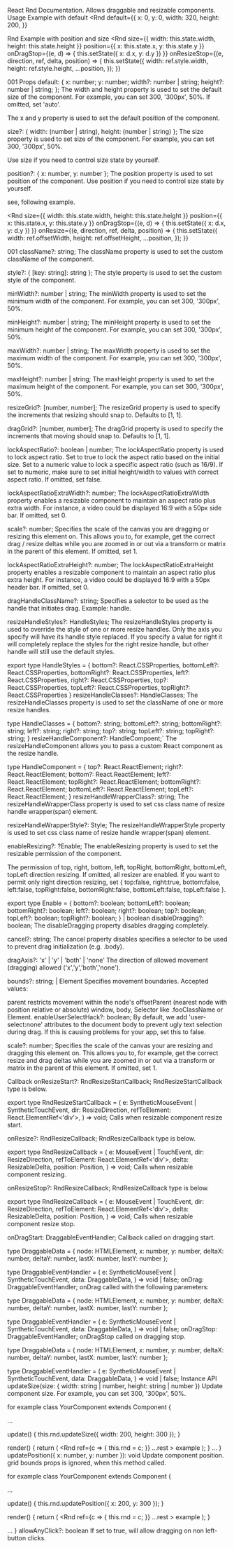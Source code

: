 React Rnd Documentation. 
Allows draggable and resizable components.
Usage
Example with default
<Rnd
  default={{
    x: 0,
    y: 0,
    width: 320,
    height: 200,
  }}
>
  Rnd
</Rnd>
Example with position and size
<Rnd
  size={{ width: this.state.width,  height: this.state.height }}
  position={{ x: this.state.x, y: this.state.y }}
  onDragStop={(e, d) => { this.setState({ x: d.x, y: d.y }) }}
  onResizeStop={(e, direction, ref, delta, position) => {
    this.setState({
      width: ref.style.width,
      height: ref.style.height,
      ...position,
    });
  }}
>
  001
</Rnd>
Props
default: { x: number; y: number;  width?: number | string;  height?: number | string; };
The width and height property is used to set the default size of the component. For example, you can set 300, '300px', 50%. If omitted, set 'auto'.

The x and y property is used to set the default position of the component.

size?: { width: (number | string), height: (number | string) };
The size property is used to set size of the component. For example, you can set 300, '300px', 50%.

Use size if you need to control size state by yourself.

position?: { x: number, y: number };
The position property is used to set position of the component. Use position if you need to control size state by yourself.

see, following example.

<Rnd
  size={{ width: this.state.width,  height: this.state.height }}
  position={{ x: this.state.x, y: this.state.y }}
  onDragStop={(e, d) => { this.setState({ x: d.x, y: d.y }) }}
  onResize={(e, direction, ref, delta, position) => {
    this.setState({
      width: ref.offsetWidth,
      height: ref.offsetHeight,
      ...position,
    });
  }}
>
  001
</Rnd>
className?: string;
The className property is used to set the custom className of the component.

style?: { [key: string]: string };
The style property is used to set the custom style of the component.

minWidth?: number | string;
The minWidth property is used to set the minimum width of the component. For example, you can set 300, '300px', 50%.

minHeight?: number | string;
The minHeight property is used to set the minimum height of the component. For example, you can set 300, '300px', 50%.

maxWidth?: number | string;
The maxWidth property is used to set the maximum width of the component. For example, you can set 300, '300px', 50%.

maxHeight?: number | string;
The maxHeight property is used to set the maximum height of the component. For example, you can set 300, '300px', 50%.

resizeGrid?: [number, number];
The resizeGrid property is used to specify the increments that resizing should snap to. Defaults to [1, 1].

dragGrid?: [number, number];
The dragGrid property is used to specify the increments that moving should snap to. Defaults to [1, 1].

lockAspectRatio?: boolean | number;
The lockAspectRatio property is used to lock aspect ratio. Set to true to lock the aspect ratio based on the initial size. Set to a numeric value to lock a specific aspect ratio (such as 16/9). If set to numeric, make sure to set initial height/width to values with correct aspect ratio. If omitted, set false.

lockAspectRatioExtraWidth?: number;
The lockAspectRatioExtraWidth property enables a resizable component to maintain an aspect ratio plus extra width. For instance, a video could be displayed 16:9 with a 50px side bar. If omitted, set 0.

scale?: number;
Specifies the scale of the canvas you are dragging or resizing this element on. This allows you to, for example, get the correct drag / resize deltas while you are zoomed in or out via a transform or matrix in the parent of this element. If omitted, set 1.

lockAspectRatioExtraHeight?: number;
The lockAspectRatioExtraHeight property enables a resizable component to maintain an aspect ratio plus extra height. For instance, a video could be displayed 16:9 with a 50px header bar. If omitted, set 0.

dragHandleClassName?: string;
Specifies a selector to be used as the handle that initiates drag. Example: handle.

resizeHandleStyles?: HandleStyles;
The resizeHandleStyles property is used to override the style of one or more resize handles. Only the axis you specify will have its handle style replaced. If you specify a value for right it will completely replace the styles for the right resize handle, but other handle will still use the default styles.

export type HandleStyles = {
  bottom?: React.CSSProperties,
  bottomLeft?: React.CSSProperties,
  bottomRight?: React.CSSProperties,
  left?: React.CSSProperties,
  right?: React.CSSProperties,
  top?: React.CSSProperties,
  topLeft?: React.CSSProperties,
  topRight?: React.CSSProperties
}
resizeHandleClasses?: HandleClasses;
The resizeHandleClasses property is used to set the className of one or more resize handles.

type HandleClasses = {
  bottom?: string;
  bottomLeft?: string;
  bottomRight?: string;
  left?: string;
  right?: string;
  top?: string;
  topLeft?: string;
  topRight?: string;
}
resizeHandleComponent?: HandleCompoent;`
The resizeHandleComponent allows you to pass a custom React component as the resize handle.

type HandleComponent = {
  top?: React.ReactElement<any>;
  right?: React.ReactElement<any>;
  bottom?: React.ReactElement<any>;
  left?: React.ReactElement<any>;
  topRight?: React.ReactElement<any>;
  bottomRight?: React.ReactElement<any>;
  bottomLeft?: React.ReactElement<any>;
  topLeft?: React.ReactElement<any>;
}
resizeHandleWrapperClass?: string;
The resizeHandleWrapperClass property is used to set css class name of resize handle wrapper(span) element.

resizeHandleWrapperStyle?: Style;
The resizeHandleWrapperStyle property is used to set css class name of resize handle wrapper(span) element.

enableResizing?: ?Enable;
The enableResizing property is used to set the resizable permission of the component.

The permission of top, right, bottom, left, topRight, bottomRight, bottomLeft, topLeft direction resizing. If omitted, all resizer are enabled. If you want to permit only right direction resizing, set { top:false, right:true, bottom:false, left:false, topRight:false, bottomRight:false, bottomLeft:false, topLeft:false }.

export type Enable = {
  bottom?: boolean;
  bottomLeft?: boolean;
  bottomRight?: boolean;
  left?: boolean;
  right?: boolean;
  top?: boolean;
  topLeft?: boolean;
  topRight?: boolean;
} | boolean
disableDragging?: boolean;
The disableDragging property disables dragging completely.

cancel?: string;
The cancel property disables specifies a selector to be used to prevent drag initialization (e.g. .body).

dragAxis?: 'x' | 'y' | 'both' | 'none'
The direction of allowed movement (dragging) allowed ('x','y','both','none').

bounds?: string; | Element
Specifies movement boundaries. Accepted values:

parent restricts movement within the node's offsetParent (nearest node with position relative or absolute)
window, body, Selector like .fooClassName or
Element.
enableUserSelectHack?: boolean;
By default, we add 'user-select:none' attributes to the document body
to prevent ugly text selection during drag. If this is causing problems
for your app, set this to false.

scale?: number;
Specifies the scale of the canvas your are resizing and dragging this element on. This allows you to, for example, get the correct resize and drag deltas while you are zoomed in or out via a transform or matrix in the parent of this element. If omitted, set 1.

Callback
onResizeStart?: RndResizeStartCallback;
RndResizeStartCallback type is below.

export type RndResizeStartCallback = (
  e: SyntheticMouseEvent<HTMLDivElement> | SyntheticTouchEvent<HTMLDivElement>,
  dir: ResizeDirection,
  refToElement: React.ElementRef<'div'>,
) => void;
Calls when resizable component resize start.

onResize?: RndResizeCallback;
RndResizeCallback type is below.

export type RndResizeCallback = (
  e: MouseEvent | TouchEvent,
  dir: ResizeDirection,
  refToElement: React.ElementRef<'div'>,
  delta: ResizableDelta,
  position: Position,
) => void;
Calls when resizable component resizing.

onResizeStop?: RndResizeCallback;
RndResizeCallback type is below.

export type RndResizeCallback = (
  e: MouseEvent | TouchEvent,
  dir: ResizeDirection,
  refToElement: React.ElementRef<'div'>,
  delta: ResizableDelta,
  position: Position,
) => void;
Calls when resizable component resize stop.

onDragStart: DraggableEventHandler;
Callback called on dragging start.

type DraggableData = {
  node: HTMLElement,
  x: number,
  y: number,
  deltaX: number, deltaY: number,
  lastX: number, lastY: number
};

type DraggableEventHandler = (
  e: SyntheticMouseEvent | SyntheticTouchEvent, data: DraggableData,
) => void | false;
onDrag: DraggableEventHandler;
onDrag called with the following parameters:

type DraggableData = {
  node: HTMLElement,
  x: number,
  y: number,
  deltaX: number, deltaY: number,
  lastX: number, lastY: number
};

type DraggableEventHandler = (
  e: SyntheticMouseEvent | SyntheticTouchEvent, data: DraggableData,
) => void | false;
onDragStop: DraggableEventHandler;
onDragStop called on dragging stop.

type DraggableData = {
  node: HTMLElement,
  x: number,
  y: number,
  deltaX: number, deltaY: number,
  lastX: number, lastY: number
};

type DraggableEventHandler = (
  e: SyntheticMouseEvent | SyntheticTouchEvent, data: DraggableData,
) => void | false;
Instance API
updateSize(size: { width: string | number, height: string | number })
Update component size. For example, you can set 300, '300px', 50%.

for example
class YourComponent extends Component {

  ...

  update() {
    this.rnd.updateSize({ width: 200, height: 300 });
  }

  render() {
    return (
      <Rnd ref={c => { this.rnd = c; }} ...rest >
        example
      </Rnd>
    );
  }
  ...
}
updatePosition({ x: number, y: number }): void
Update component position. grid bounds props is ignored, when this method called.

for example
class YourComponent extends Component {

  ...

  update() {
    this.rnd.updatePosition({ x: 200, y: 300 });
  }

  render() {
    return (
      <Rnd ref={c => { this.rnd = c; }} ...rest >
        example
      </Rnd>
    );
  }

  ...
}
allowAnyClick?: boolean
If set to true, will allow dragging on non left-button clicks.